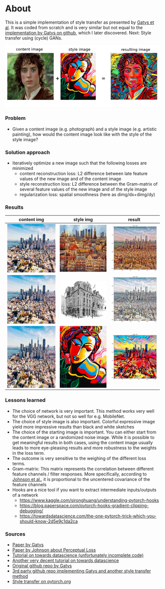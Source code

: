 # About

This is a simple implementation of style transfer as presented by [Gatys et al](https://arxiv.org/pdf/1508.06576.pdf). It was coded from scratch and is very similar but not equal to the [implementation by Gatys on github](https://github.com/leongatys/PytorchNeuralStyleTransfer), which I later discovered. Next: Style transfer using (cycle) GANs.

![example image](header.png)

### Problem

- Given a content image (e.g. photograph) and a style image (e.g. artistic painting), how would the content image look like with the style of the style image?

### Solution approach

- Iteratively optimize a new image such that the following losses are minimized
  - content reconstruction loss: L2 difference between late feature values of the new image and of the content image
  - style reconstruction loss: L2 difference between the Gram-matrix of several feature values of the new image and of the style image
  - regularization loss: spatial smoothness (here as dimg/dx+dimg/dy)

### Results

| content img            | style img            | result                |
| ---------------------- | -------------------- | --------------------- |
| <img src="pair0/content.png" width=200> | <img src="pair0/style.png" width=200> | <img src="pair0/result.png" width=200> |
| <img src="pair2/content.png" width=200> | <img src="pair2/style.png" width=200> | <img src="pair2/result.png" width=200> |
| <img src="pair5/content.png" height=200> | <img src="pair5/style.png" height=200> | <img src="pair5/result.png" width=200> |



### Lessons learned

  - The choice of network is very important. This method works very well for the VGG network, but not so well for e.g. MobileNet.
  - The choice of style image is also important. Colorful expressive image yield more impressive results than black and white sketches
  - The choice of the starting image is important. You can either start from the content image or a randomized noise image. While it is possible to get meaningful results in both cases, using the content image usually leads to more eye-pleasing results and more robustness to the weights in the loss term.
  - The outcome is very sensitive to the  weighing of the different loss terms.
  - Gram-matrix: This matrix represents the correlation between different feature channels / filter responses. More specifically, according to [Johnson et al.](https://arxiv.org/pdf/1603.08155.pdf), it is proportional to the uncentered covariance of the feature channels
  - Hooks are a nice tool if you want to extract intermediate inputs/outputs of a network
    - https://www.kaggle.com/sironghuang/understanding-pytorch-hooks
    - https://blog.paperspace.com/pytorch-hooks-gradient-clipping-debugging/
    - https://towardsdatascience.com/the-one-pytorch-trick-which-you-should-know-2d5e9c1da2ca 


### Sources

- [Paper by Gatys](https://arxiv.org/pdf/1508.06576.pdf)
- [Paper by Johnson about Perceptual Loss](https://arxiv.org/pdf/1603.08155.pdf)
- [Tutorial on towards datascience (unfortunately incomplete code)](https://towardsdatascience.com/style-transfer-styling-images-with-convolutional-neural-networks-7d215b58f461)
- [Another very decent tutorial on towards datascience](https://towardsdatascience.com/breaking-down-leon-gatys-neural-style-transfer-in-pytorch-faf9f0eb79db)
- [Original github repo by Gatys](https://github.com/leongatys/PytorchNeuralStyleTransfer)
- [3rd party github repo implementing Gatys and another style transfer method](https://github.com/rrmina/neural-style-pytorch)
- [Style transfer on pytorch.org](https://pytorch.org/tutorials/advanced/neural_style_tutorial.html)

